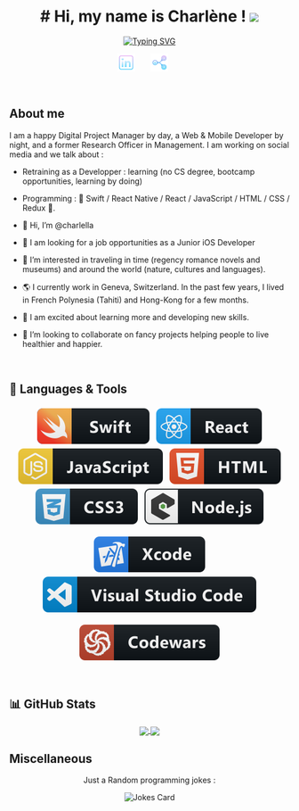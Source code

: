 <!-- Introduction -->
<h1 align="center">
# Hi, my name is Charlène !
  <img src="https://media.giphy.com/media/hvRJCLFzcasrR4ia7z/giphy.gif" width="28">
</h1>

<!-- Typing SVG by DenverCoder1 - https://github.com/DenverCoder1/readme-typing-svg -->
<p align="center">
  <a href="https://git.io/typing-svg"><img src="https://readme-typing-svg.demolab.com?font=Jet+Brains&size=22&duration=2500&pause=1250&color=D90DF7&center=true&vCenter=true&width=635&lines=I+am+a+Junior+iOS+Developper;I+have+a+PhD+in+Innovation+%26+Project+Management;7%2B+years+in+Higher+Education+and+Research;3%2B+years+of+consulting+experience" alt="Typing SVG" /></a>
<p align="center">
  <a href="https://www.linkedin.com/in/charl%C3%A8ne-hoareau-0ab5b55b/"><img width="32px" alt="Linkedin" title="Linkedin"  src="https://github.com/charlella/charlella/blob/main/Resources/social_logo/linkedin_purple.svg"/></a>
  &#8287;&#8287;&#8287;&#8287;&#8287;
  <a href="mailto:charlene.hoareau@outlook.com"><img width="32px" alt="Email" title="Email" src="https://github.com/charlella/charlella/blob/main/Resources/social_logo/email_purple.svg"></a>
  &#8287;&#8287;&#8287;&#8287;&#8287;

</p>

<br/>

## About me

I am a happy Digital Project Manager by day, a Web & Mobile Developer by night, and a former Research Officer in Management.
I am working on social media and we talk about :
- Retraining as a Developper : learning (no CS degree, bootcamp opportunities, learning by doing)
- Programming : 🚀 Swift / React Native / React / JavaScript / HTML / CSS / Redux 🚀.


- 👋  Hi, I’m @charlella
- 🔭  I am looking for a job opportunities as a Junior iOS Developer 
- 👀  I’m interested in traveling in time (regency romance novels and museums) and around the world (nature, cultures and languages).
- 🌎  I currently work in Geneva, Switzerland. In the past few years, I lived in French Polynesia (Tahiti) and Hong-Kong for a few months.
- 🌱  I am excited about learning more and developing new skills.
- 💞️  I’m looking to collaborate on fancy projects helping people to live healthier and happier.
<br>

## 🚧 Languages & Tools

<p align="center">
  <!-- Tools icons by @mikecodesdotnet :  https://github.com/MikeCodesDotNET/ColoredBadges -->
<!--    <img src="https://github.com/charlella/charlella/blob/main/Resources/languages_logo/bash_logo.svg" alt="bash" style="vertical-align:top; margin:4px">
  <img src="https://github.com/charlella/charlella/blob/main/Resources/languages_logo/docker_logo.svg" alt="docker" style="vertical-align:top; margin:4px">  -->
  <img src="https://github.com/charlella/charlella/blob/main/Resources/languages_logo/swift_logo.svg" alt="swift" style="vertical-align:top; margin:4px">
  <img src="https://github.com/charlella/charlella/blob/main/Resources/languages_logo/react_logo.svg" alt="react" style="vertical-align:top; margin:4px">
  <img src="https://github.com/charlella/charlella/blob/main/Resources/languages_logo/js_logo.svg" alt="js" style="vertical-align:top; margin:4px">
  <img src="https://github.com/charlella/charlella/blob/main/Resources/languages_logo/html_logo.svg" alt="html" style="vertical-align:top; margin:4px">
  <img src="https://github.com/charlella/charlella/blob/main/Resources/languages_logo/css3_logo.svg" alt="css3" style="vertical-align:top; margin:4px">
  <img src="https://github.com/charlella/charlella/blob/main/Resources/languages_logo/nodejs_logo.svg" alt="nodejs" style="vertical-align:top; margin:4px">
<p align="center">
  <img src="https://github.com/charlella/charlella/blob/main/Resources/languages_logo/xcode_logo.svg" alt="xcode" style="vertical-align:top; margin:4px">
  <img src="https://github.com/charlella/charlella/blob/main/Resources/languages_logo/visualstudio_logo.svg" alt="vscode" style="vertical-align:top; margin:4px">
<p align="center">
  <img src="https://github.com/charlella/charlella/blob/main/Resources/languages_logo/codewars_logo.svg" alt="codewars" style="vertical-align:top; margin:4px">


  
  

  
</p>

<br>

## 📊 GitHub Stats

<div align="center">
<!-- GitHub Stats tools by @anuraghazra : https://github.com/anuraghazra/github-readme-stats  -->
<a href="https://github.com/charlella/charlella">
  <img align="center" src="https://github-readme-stats.vercel.app/api?username=charlella&show_icons=true&line_height=27&theme=synthwave"/>
</a>
<a href="https://github.com/charlella/charlella">
  <img align="center" src="https://github-readme-stats.vercel.app/api/top-langs/?username=charlella&langs_count=3&theme=synthwave" />
</a>
</div>



## Miscellaneous

<!-- Random jokes by @ABSphreak : https://github.com/ABSphreak/readme-jokes -->
<p align="center">Just a Random programming jokes :</p>

<div align="center"><img src="https://readme-jokes.vercel.app/api" alt="Jokes Card" /></div>


<!---
charlella/charlella is a ✨ special ✨ repository because its `README.md` (this file) appears on your GitHub profile.
You can click the Preview link to take a look at your changes.
--->
